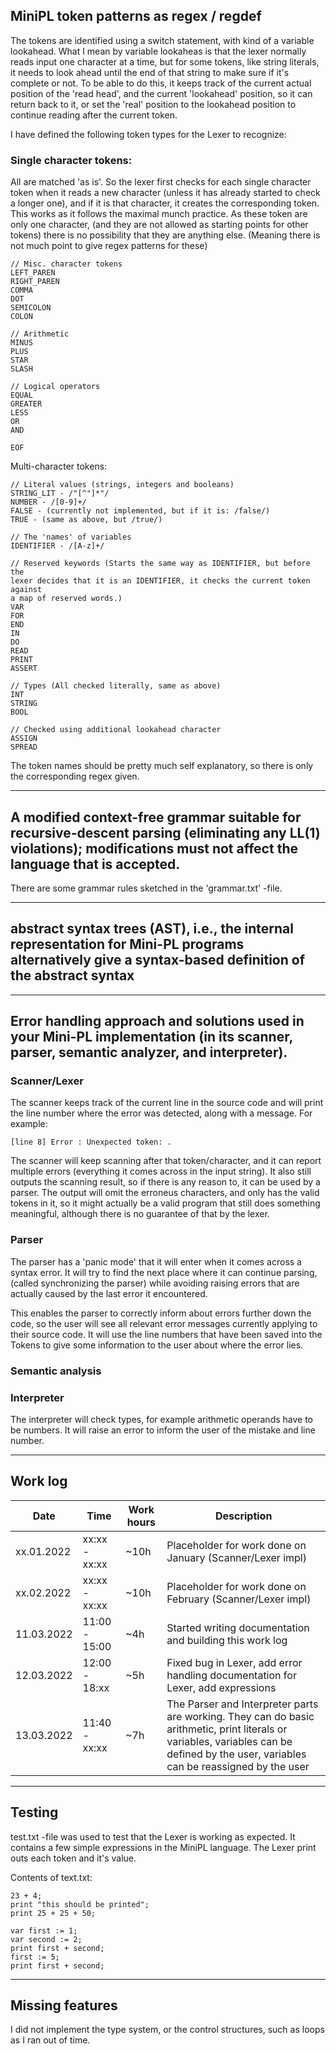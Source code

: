 ## MiniPL token patterns as regex / regdef

The tokens are identified using a switch statement, with kind of a variable
lookahead. What I mean by variable lookaheas is that the lexer normally reads
input one character at a time, but for some tokens, like string literals, it 
needs to look ahead until the end of that string to make sure if it's complete 
or not. To be able to do this, it keeps track of the current actual position of 
the 'read head', and the current 'lookahead' position, so it can return back to 
it, or set the 'real' position to the lookahead position to continue reading 
after the current token.

I have defined the following token types for the Lexer to recognize:

### Single character tokens:

All are matched 'as is'. So the lexer first checks
for each single character token when it reads a new character (unless it has
already started to check a longer one), and if it is that character, it 
creates the corresponding token.
This works as it follows the maximal munch practice. As these token are only
one character, (and they are not allowed as starting points for other
tokens) there is no possibility that they are anything else.
(Meaning there is not much point to give regex patterns for these)

    // Misc. character tokens
    LEFT_PAREN
    RIGHT_PAREN
    COMMA
    DOT
    SEMICOLON
    COLON
        
    // Arithmetic
    MINUS
    PLUS
    STAR
    SLASH

    // Logical operators
    EQUAL
    GREATER
    LESS
    OR
    AND

    EOF

Multi-character tokens:

    // Literal values (strings, integers and booleans)
    STRING_LIT - /"[^"]*"/
    NUMBER - /[0-9]+/
    FALSE - (currently not implemented, but if it is: /false/)
    TRUE - (same as above, but /true/)

    // The 'names' of variables
    IDENTIFIER - /[A-z]+/

    // Reserved keywords (Starts the same way as IDENTIFIER, but before the 
    lexer decides that it is an IDENTIFIER, it checks the current token against
    a map of reserved words.)
    VAR
    FOR
    END
    IN
    DO
    READ
    PRINT
    ASSERT

    // Types (All checked literally, same as above)
    INT
    STRING
    BOOL

    // Checked using additional lookahead character
    ASSIGN
    SPREAD

The token names should be pretty much self explanatory, so there is only the 
corresponding regex given.

------------

## A modified context-free grammar suitable for recursive-descent parsing (eliminating any LL(1) violations); modifications must not affect the language that is accepted.

There are some grammar rules sketched in the 'grammar.txt' -file.

----------

## abstract syntax trees (AST), i.e., the internal representation for Mini-PL programs alternatively give a syntax-based definition of the abstract syntax

----------

## Error handling approach and solutions used in your Mini-PL implementation (in its scanner, parser, semantic analyzer, and interpreter).

### Scanner/Lexer

The scanner keeps track of the current line in the source code and  will print 
the line number where the error was detected, along with a message.
For example:

    [line 8] Error : Unexpected token: .

The scanner will keep scanning after that token/character, and it can report 
multiple errors (everything it comes across in the input string). It also still 
outputs the scanning result, so if there is any reason to, it can be used by a 
parser. The output will omit the erroneus characters, and only has the valid 
tokens in it, so it might actually be a valid program that still does something 
meaningful, although there is no guarantee of that by the lexer.

### Parser

The parser has a 'panic mode' that it will enter when it comes across a syntax
error. It will try to find the next place where it can continue parsing, (called
synchronizing the parser) while avoiding raising errors that are actually caused 
by the last error it encountered.

This enables the parser to correctly inform about errors further down the code, 
so the user will see all relevant error messages currently applying to their 
source code. It will use the line numbers that have been saved into the Tokens 
to give some information to the user about where the error lies.

### Semantic analysis

### Interpreter

The interpreter will check types, for example arithmetic operands have to be 
numbers. It will raise an error to inform the user of the mistake and line 
number.

--------------

## Work log

| Date       | Time          | Work hours | Description                                                                                                                                                                            |
| ---------- | ------------- | ---------- | -------------------------------------------------------------------------------------------------------------------------------------------------------------------------------------- |
| xx.01.2022 | xx:xx - xx:xx | ~10h       | Placeholder for work done on January (Scanner/Lexer impl)                                                                                                                              |
| xx.02.2022 | xx:xx - xx:xx | ~10h       | Placeholder for work done on February (Scanner/Lexer impl)                                                                                                                             |
| 11.03.2022 | 11:00 - 15:00 | ~4h        | Started writing documentation and building this work log                                                                                                                               |
| 12.03.2022 | 12:00 - 18:xx | ~5h        | Fixed bug in Lexer, add error handling documentation for Lexer, add expressions                                                                                                        |
| 13.03.2022 | 11:40 - xx:xx | ~7h        | The Parser and Interpreter parts are working. They can do basic arithmetic, print literals or variables, variables can be defined by the user, variables can be reassigned by the user |

-------------

## Testing

test.txt -file was used to test that the Lexer is working as expected.
It contains a few simple expressions in the MiniPL language.
The Lexer print outs each token and it's value.

Contents of text.txt:

    23 + 4;
    print "this should be printed";
    print 25 + 25 + 50;

    var first := 1;
    var second := 2;
    print first + second;
    first := 5;
    print first + second;

----------

## Missing features

I did not implement the type system, or the control structures, such as loops as
I ran out of time.